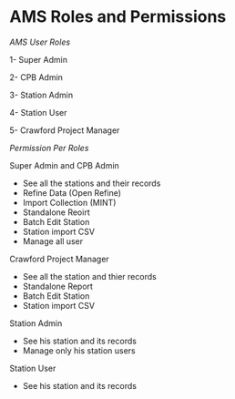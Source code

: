 AMS Roles and Permissions
===
*AMS User Roles*

1- Super Admin

2- CPB Admin

3- Station Admin

4- Station User

5- Crawford Project Manager

*Permission Per Roles*

Super Admin and CPB Admin

- See all the stations and their records
- Refine Data (Open Refine)
- Import Collection (MINT)
- Standalone Reoirt
- Batch Edit Station
- Station import CSV
- Manage all user

Crawford Project Manager

- See all the station and thier records
- Standalone Report
- Batch Edit Station
- Station import CSV


Station Admin

- See his station and its records
- Manage only his station users

Station User

- See his station and its records



 









